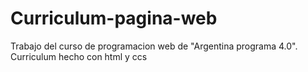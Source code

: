 # Curriculum-pagina-web
Trabajo del curso de programacion web de "Argentina programa 4.0". Curriculum hecho con html y ccs
